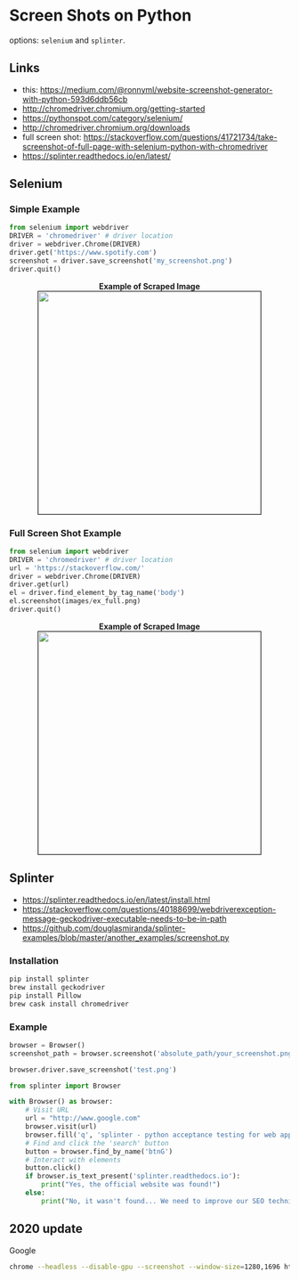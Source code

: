 # Screen Shots on Python

options: `selenium` and `splinter`. 

## Links 

- this: https://medium.com/@ronnyml/website-screenshot-generator-with-python-593d6ddb56cb
- http://chromedriver.chromium.org/getting-started
- https://pythonspot.com/category/selenium/
- http://chromedriver.chromium.org/downloads
- full screen shot: https://stackoverflow.com/questions/41721734/take-screenshot-of-full-page-with-selenium-python-with-chromedriver
- https://splinter.readthedocs.io/en/latest/

## Selenium 

### Simple Example 

```py
from selenium import webdriver
DRIVER = 'chromedriver' # driver location 
driver = webdriver.Chrome(DRIVER)
driver.get('https://www.spotify.com')
screenshot = driver.save_screenshot('my_screenshot.png')
driver.quit()
```

<center>
<b> Example of Scraped Image </b>
<img src="images/ex_simple.png" border="1" style="width:400px;">
</center>

### Full Screen Shot Example 

```py 
from selenium import webdriver
DRIVER = 'chromedriver' # driver location 
url = 'https://stackoverflow.com/'
driver = webdriver.Chrome(DRIVER)
driver.get(url)
el = driver.find_element_by_tag_name('body')
el.screenshot(images/ex_full.png)
driver.quit()
```

<center>
<b> Example of Scraped Image </b>
<img src="images/ex_full.png" border="1" style="width:400px;">
</center>

## Splinter 

- https://splinter.readthedocs.io/en/latest/install.html
- https://stackoverflow.com/questions/40188699/webdriverexception-message-geckodriver-executable-needs-to-be-in-path
- https://github.com/douglasmiranda/splinter-examples/blob/master/another_examples/screenshot.py

### Installation 

```sh 
pip install splinter
brew install geckodriver
pip install Pillow
brew cask install chromedriver
```

### Example 


```py 
browser = Browser()
screenshot_path = browser.screenshot('absolute_path/your_screenshot.png', full=True)

browser.driver.save_screenshot('test.png')
```


```py 
from splinter import Browser

with Browser() as browser:
    # Visit URL
    url = "http://www.google.com"
    browser.visit(url)
    browser.fill('q', 'splinter - python acceptance testing for web applications')
    # Find and click the 'search' button
    button = browser.find_by_name('btnG')
    # Interact with elements
    button.click()
    if browser.is_text_present('splinter.readthedocs.io'):
        print("Yes, the official website was found!")
    else:
        print("No, it wasn't found... We need to improve our SEO techniques")
```


## 2020 update 

Google 

```sh 
chrome --headless --disable-gpu --screenshot --window-size=1280,1696 https://www.chromestatus.com/
```

